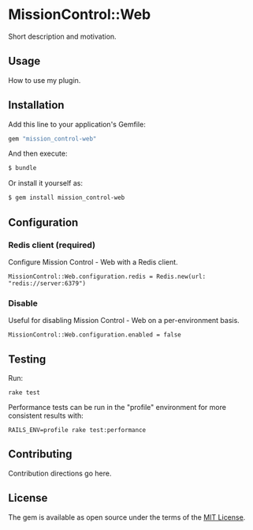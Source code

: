 # MissionControl::Web
Short description and motivation.

## Usage
How to use my plugin.

## Installation
Add this line to your application's Gemfile:

```ruby
gem "mission_control-web"
```

And then execute:
```bash
$ bundle
```

Or install it yourself as:
```bash
$ gem install mission_control-web
```

## Configuration

### Redis client (required)

Configure Mission Control - Web with a Redis client.

```
MissionControl::Web.configuration.redis = Redis.new(url: "redis://server:6379")
```

### Disable

Useful for disabling Mission Control - Web on a per-environment basis.

```
MissionControl::Web.configuration.enabled = false
```

## Testing
Run:

```
rake test
```

Performance tests can be run in the "profile" environment for more consistent results with:

```
RAILS_ENV=profile rake test:performance
```

## Contributing
Contribution directions go here.

## License
The gem is available as open source under the terms of the [MIT License](https://opensource.org/licenses/MIT).
